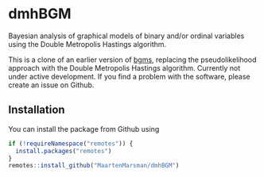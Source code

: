 # dmhBGM
Bayesian analysis of graphical models of binary and/or ordinal variables using the Double Metropolis Hastings algorithm. 

This is a clone of an earlier version of [bgms](https://github.com/MaartenMarsman/bgms), replacing the pseudolikelihood approach with the Double Metropolis Hastings algorithm. Currently not under active development. If you find a problem with the software, please create an issue on Github.

## Installation

You can install the package from Github using

``` r
if (!requireNamespace("remotes")) { 
  install.packages("remotes")   
}   
remotes::install_github("MaartenMarsman/dmhBGM")
```
